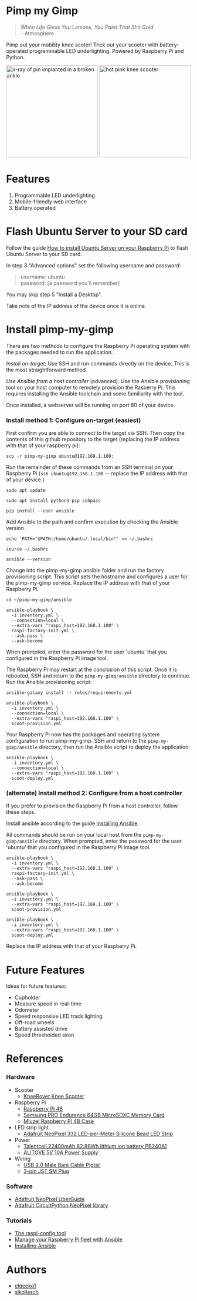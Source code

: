 # Pimp my Gimp

>_When Life Gives You Lemons, You Paint That Shit Gold_
> <br>\- Atmosphere

Pimp out your mobility knee scoter! Trick out your scooter with battery-operated programmable LED underlighting. Powered by Raspberry Pi and Python.

<img src="https://i.imgur.com/owE0TVs.jpg"
    height="250"
    width="250"
    alt="x-ray of pin implanted in a broken ankle"/>
<img src="https://m.media-amazon.com/images/I/81JP777YLmL._AC_SL1500_.jpg"
    height="250"
    width="250"
    alt="hot pink knee scooter"/>

# Features
1. Programmable LED underlighting
1. Mobile-friendly web interface
1. Battery operated

# Flash Ubuntu Server to your SD card
Follow the guide [How to install Ubuntu Server on your Raspberry Pi](https://ubuntu.com/tutorials/how-to-install-ubuntu-on-your-raspberry-pi#1-overview) to flash Ubuntu Server to your SD card.

In step 3 "Advanced options" set the following username and password:
> username: ubuntu <br>
password: [a password you'll remember]

You may skip step 5 "Install a Desktop".

Take note of the IP address of the device once it is online.

# Install pimp-my-gimp
There are two methods to configure the Raspberry Pi operating system with the packages
needed to run the application.

*Install on-target*: Use SSH and run commands directly on the device. This is the most
straightforward method.

*Use Ansible from a host controller* (advanced): Use the Ansible provisioning tool on your
host computer to remotely provision the Rasberry Pi. This requires installing the Ansible
toolchain 
and some familiarity with the tool.

Once installed, a webserver will be running on port 80 of your device.

### Install method 1: Configure on-target (easiest)

First confirm you are able to connect to the target via SSH. Then copy the contents of this github repository
to the target (replacing the IP address with that 
of your raspberry pi):
```console
scp -r pimp-my-gimp ubuntu@192.168.1.100:
```

Run the remainder of these commands from an SSH
terminal on your Raspberry Pi (`ssh ubuntu@192.168.1.100` -- replace the IP address with that of your
device.)
 
```console
sudo apt update

sudo apt install python3-pip sshpass

pip install --user ansible
```

Add Ansible to the path and confirm execution
by checking the Ansible version.

```console
echo 'PATH="$PATH:/home/ubuntu/.local/bin"' >> ~/.bashrc

source ~/.bashrc

ansible --version
```

Change into the pimp-my-gimp ansible folder and 
run the factory provisioning script. This script
sets the hostname and configures a user for the
pimp-my-gimp service. Replace the IP address
with that of your Raspberry Pi.

```console
cd ~/pimp-my-gimp/ansible

ansible-playbook \
  -i inventory.yml \
  --connection=local \
  --extra-vars "raspi_host=192.168.1.100" \
  raspi-factory-init.yml \
  --ask-pass \
  --ask-become
```

When prompted, enter the password for the user 'ubuntu' that you configured in the Raspberry Pi image tool.

The Raspberry Pi may restart at the conclusion of this script. Once it is rebooted, SSH and return to the `pimp-my-gimp/ansible` directory to continue. Run the Ansible provisioning script:

```console
ansible-galaxy install -r roles/requirements.yml

ansible-playbook \
  -i inventory.yml \
  --connection=local \
  --extra-vars "raspi_host=192.168.1.100" \
  scoot-provision.yml
```

Your Raspberry Pi now has the packages and operating system configuration to run pimp-my-gimp. SSH and return to the `pimp-my-gimp/ansible` directory, then run the Ansible script to deploy the application:

```console
ansible-playbook \
  -i inventory.yml \
  --connection=local \
  --extra-vars "raspi_host=192.168.1.100" \
  scoot-deploy.yml
```

### (alternate) Install method 2: Configure from a host controller
If you prefer to provision the Raspberry Pi from a host controller, follow these steps.

Install ansible according to the guide [Installing Ansible](https://docs.ansible.com/ansible/latest/installation_guide/intro_installation.html).

All commands should be run on your local host from the `pimp-my-gimp/ansible` directory. When prompted, enter the password for the user 'ubuntu' that you configured in the Raspberry Pi image tool.

```console
ansible-playbook \
  -i inventory.yml \
  --extra-vars "raspi_host=192.168.1.100" \
  raspi-factory-init.yml \
  --ask-pass \
  --ask-become

ansible-playbook \
  -i inventory.yml \
  --extra-vars "raspi_host=192.168.1.100" \
  scoot-provision.yml

ansible-playbook \
  -i inventory.yml \
  --extra-vars "raspi_host=192.168.1.100" \
  scoot-deploy.yml
```

Replace the IP address with that of your Raspberry Pi.

# Future Features

Ideas for future features: 
- Cupholder
- Measure speed in real-time
- Odometer
- Speed responsive LED track lighting
- Off-road wheels
- Battery assisted drive
- Speed thresholded siren

# References

### Hardware
- Scooter
  - [KneeRover Knee Scooter](https://www.amazon.com/dp/B01J4AMXD8)
- Raspberry Pi
  - [Raspberry Pi 4B](https://www.raspberrypi.com/products/raspberry-pi-4-model-b/)
  - [Samsung PRO Endurance 64GB MicroSDXC Memory Card](https://www.amazon.com/gp/product/B09W9XYQCQ)
  - [Miuzei Raspberry Pi 4B Case](https://www.amazon.com/dp/B0C1NJP77D)
- LED strip light
  - [Adafruit NeoPixel 332 LED-per-Meter Silicone Bead LED Strip](https://www.adafruit.com/product/4865)
- Power
  - [Talentcell 22400mAh 82.88Wh lithium ion battery PB240A1](https://www.amazon.com/dp/B078T7M9HZ)
  - [ALITOVE 5V 10A Power Supply](https://www.amazon.com/dp/B0852HL336)
- Wiring
  - [USB 2.0 Male Bare Cable Pigtail](https://www.amazon.com/dp/B09ZQNJ2DJ)
  - [3-pin JST SM Plug](https://www.adafruit.com/product/1663)

### Software
- [Adafruit NeoPixel UberGuide](https://learn.adafruit.com/adafruit-neopixel-uberguide)
- [Adafruit CircuitPython NeoPixel library](https://github.com/adafruit/Adafruit_CircuitPython_NeoPixel)


### Tutorials
- [The raspi-config tool](https://www.raspberrypi.com/documentation/computers/configuration.html)
- [Manage your Raspberry Pi fleet with Ansible](https://opensource.com/article/20/9/raspberry-pi-ansible)
- [Installing Ansible](https://docs.ansible.com/ansible/latest/installation_guide/intro_installation.html)

# Authors

- [elgeeko1](https://www.raspberrypi.com/documentation/computers/configuration.html)
- [slkollasch](https://github.com/slkollasch)